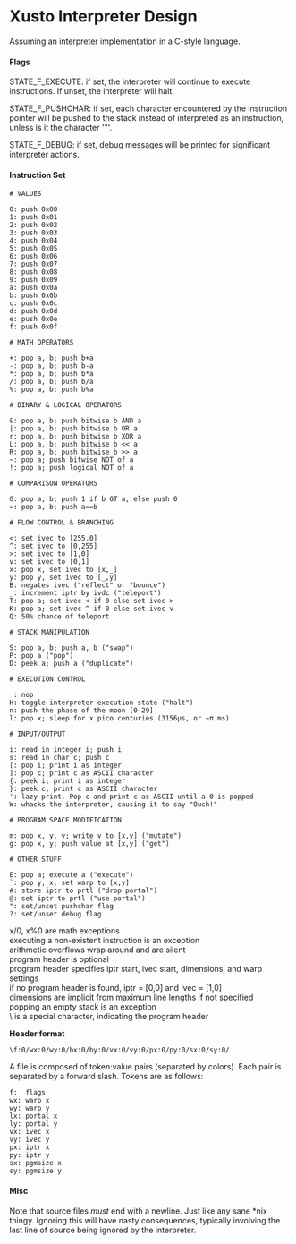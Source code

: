 Xusto Interpreter Design
========================

Assuming an interpreter implementation in a C-style language.

#### Flags

STATE_F_EXECUTE: if set, the interpreter will continue to execute instructions. If unset, the interpreter will halt.

STATE_F_PUSHCHAR: if set, each character encountered by the instruction pointer will be pushed to the stack instead of interpreted as an instruction, unless is it the character '"'.

STATE_F_DEBUG: if set, debug messages will be printed for significant interpreter actions.

#### Instruction Set

	# VALUES

	0: push 0x00
	1: push 0x01
	2: push 0x02
	3: push 0x03
	4: push 0x04
	5: push 0x05
	6: push 0x06
	7: push 0x07
	8: push 0x08
	9: push 0x09
	a: push 0x0a
	b: push 0x0b
	c: push 0x0c
	d: push 0x0d
	e: push 0x0e
	f: push 0x0f

	# MATH OPERATORS

	+: pop a, b; push b+a
	-: pop a, b; push b-a
	*: pop a, b; push b*a
	/: pop a, b; push b/a
	%: pop a, b; push b%a

	# BINARY & LOGICAL OPERATORS

	&: pop a, b; push bitwise b AND a
	|: pop a, b; push bitwise b OR a
	r: pop a, b; push bitwise b XOR a
	L: pop a, b; push bitwise b << a
	R: pop a, b; push bitwise b >> a
	~: pop a; push bitwise NOT of a
	!: pop a; push logical NOT of a

	# COMPARISON OPERATORS

	G: pop a, b; push 1 if b GT a, else push 0
	=: pop a, b; push a==b

	# FLOW CONTROL & BRANCHING

	<: set ivec to [255,0]
	^: set ivec to [0,255]
	>: set ivec to [1,0]
	v: set ivec to [0,1]
	x: pop x, set ivec to [x,_]
	y: pop y, set ivec to [_,y]
	B: negates ivec ("reflect" or "bounce")
	_: increment iptr by ivdc ("teleport")
	T: pop a; set ivec < if 0 else set ivec >
	K: pop a; set ivec ^ if 0 else set ivec v
	Q: 50% chance of teleport

	# STACK MANIPULATION

	S: pop a, b; push a, b ("swap")
	P: pop a ("pop")
	D: peek a; push a ("duplicate")

	# EXECUTION CONTROL

	 : nop
	H: toggle interpreter execution state ("halt")
	n: push the phase of the moon [0-29]
	l: pop x; sleep for x pico centuries (3156µs, or ~π ms)

	# INPUT/OUTPUT

	i: read in integer i; push i
	s: read in char c; push c
	[: pop i; print i as integer
	]: pop c; print c as ASCII character
	{: peek i; print i as integer
	}: peek c; print c as ASCII character
	': lazy print. Pop c and print c as ASCII until a 0 is popped
	W: whacks the interpreter, causing it to say "Ouch!"

	# PROGRAM SPACE MODIFICATION

	m: pop x, y, v; write v to [x,y] ("mutate")
	g: pop x, y; push value at [x,y] ("get")

	# OTHER STUFF

	E: pop a; execute a ("execute")
	`: pop y, x; set warp to [x,y]
	#: store iptr to prtl ("drop portal")
	@: set iptr to prtl ("use portal")
	": set/unset pushchar flag
	?: set/unset debug flag

x/0, x%0 are math exceptions  
executing a non-existent instruction is an exception  
arithmetic overflows wrap around and are silent  
program header is optional  
program header specifies iptr start, ivec start, dimensions, and warp settings  
if no program header is found, iptr = [0,0] and ivec = [1,0]  
dimensions are implicit from maximum line lengths if not specified  
popping an empty stack is an exception  
\ is a special character, indicating the program header  

**Header format**

	\f:0/wx:0/wy:0/bx:0/by:0/vx:0/vy:0/px:0/py:0/sx:0/sy:0/

A file is composed of token:value pairs (separated by colors). Each pair is separated by a forward slash. Tokens are as follows:

	f:  flags
	wx: warp x
	wy: warp y
	lx: portal x
	ly: portal y
	vx: ivec x
	vy: ivec y
	px: iptr x
	py: iptr y
	sx: pgmsize x
	sy: pgmsize y

#### Misc

Note that source files _must_ end with a newline. Just like any sane *nix thingy. Ignoring this will have nasty consequences, typically involving the last line of source being ignored by the interpreter.
